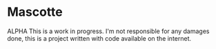 # Mascotte
ALPHA
This is a work in progress. I'm not responsible for any damages done, this is a project written with code available on the internet.
